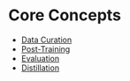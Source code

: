 # Core Concepts

- [Data Curation](data_curation/)
- [Post-Training](post_training/)
- [Evaluation](evaluation/)
- [Distillation](distillation/)
